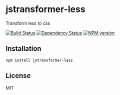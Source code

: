 # jstransformer-less

Transform less to css

[![Build Status](https://img.shields.io/travis/jstransformers/jstransformer-less/master.svg)](https://travis-ci.org/jstransformers/jstransformer-less)
[![Dependency Status](https://img.shields.io/gemnasium/jstransformers/jstransformer-less.svg)](https://gemnasium.com/jstransformers/jstransformer-less)
[![NPM version](https://img.shields.io/npm/v/jstransformer-less.svg)](https://www.npmjs.org/package/jstransformer-less)

## Installation

    npm install jstransformer-less

## License

  MIT
